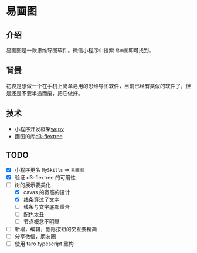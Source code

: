 # 易画图

## 介绍

易画图是一款思维导图软件。微信小程序中搜索 `易画图`即可找到。

## 背景

初衷是想做一个在手机上简单易用的思维导图软件，目前已经有类似的软件了，但是还是不要半途而废，把它做好。

## 技术

- 小程序开发框架[wepy](https://wepyjs.github.io/wepy-docs/2.x/)
- 画图的库[d3-flextree](https://github.com/klortho/d3-flextree)

## TODO

- [x] 小程序更名 `MySkills` => `易画图`
- [x] 验证 d3-flextree 的可用性
- [ ] 树的展示要美化
  - [x] cavas 的宽高的设计
  - [x] 线条穿过了文字
  - [ ] 线条与文字底部重合
  - [ ] 配色太丑
  - [ ] 节点概念不明显
- [ ] 新增，编辑，删除按钮的交互要精简
- [ ] 分享微信，朋友圈
- [ ] 使用 taro typescript 重构
